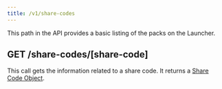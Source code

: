 ```yaml
---
title: /v1/share-codes
---
```


This path in the API provides a basic listing of the packs on the Launcher.

## GET /share-codes/[share-code]

This call gets the information related to a share code. It returns a
[Share Code Object](/api-docs/v1/objects/share-code).
